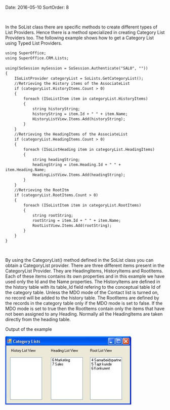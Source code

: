 Date: 2016-05-10
SortOrder: 8

 

In the SoList class there are specific methods to create different types of List Providers. Hence there is a method specialized in creating Category List Providers too. The following example shows how to get a Category List using Typed List Providers.

```
using SuperOffice;
using SuperOffice.CRM.Lists;
 
using(SoSession mySession = SoSession.Authenticate("SAL0", ""))
{
    ISoListProvider categoryList = SoLists.GetCategoryList();
    //Retrieving the History items of the AssociateList
    if (categoryList.HistoryItems.Count > 0)
    {
        foreach (ISoListItem item in categoryList.HistoryItems)
        {
            string historyString;
            historyString = item.Id + " " + item.Name;
            HistoryListView.Items.Add(historyString);
        }
    }
    //Retrieving the HeadingItems of the AssociateList    
    if (categoryList.HeadingItems.Count > 0)
    {
        foreach (ISoListHeading item in categoryList.HeadingItems)
        {
            string headingString;
            headingString = item.Heading.Id + " " +
item.Heading.Name;
            HeadingListView.Items.Add(headingString);
        }
    }
    //Retrieving the RootItm
    if (categoryList.RootItems.Count > 0)
    {
        foreach (ISoListItem item in categoryList.RootItems)
        {
            string rootString;
            rootString = item.Id + " " + item.Name;
            RootListView.Items.Add(rootString);
        }
    }
}
```

 

By using the CategoryList() method defined in the SoList class you can obtain a CategoryList provider. There are three different items present in the CategoryList Provider. They are HeadingItems, HistoryItems and RootItems. Each of these items contains its own properties and in this example we have used only the Id and the Name properties. The HistoryItems are defined in the history table with its table\_Id field refering to the conceptual table Id of the category table. Unless the MDO mode of the Contact list is turned on, no record will be added to the history table. The RootItems are defined by the records in the category table only if the MDO mode is set to false. If the MDO mode is set to true then the RootItems contain only the items that have not been assigned to any Heading. Normally all the HeadingItems are taken directly from the heading table. 

Output of the example

 <img src="../Get%20the%20category%20list_files/image001.jpg" width="398" height="215" /> 
